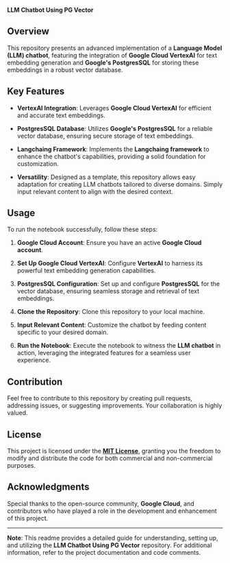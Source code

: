 **LLM Chatbot Using PG Vector**

## Overview

This repository presents an advanced implementation of a **Language Model (LLM) chatbot**, featuring the integration of **Google Cloud VertexAI** for text embedding generation and **Google's PostgresSQL** for storing these embeddings in a robust vector database.

## Key Features

- **VertexAI Integration**: Leverages **Google Cloud VertexAI** for efficient and accurate text embeddings.
  
- **PostgresSQL Database**: Utilizes **Google's PostgresSQL** for a reliable vector database, ensuring secure storage of text embeddings.

- **Langchaing Framework**: Implements the **Langchaing framework** to enhance the chatbot's capabilities, providing a solid foundation for customization.

- **Versatility**: Designed as a template, this repository allows easy adaptation for creating LLM chatbots tailored to diverse domains. Simply input relevant content to align with the desired context.

## Usage

To run the notebook successfully, follow these steps:

1. **Google Cloud Account**: Ensure you have an active **Google Cloud account**.

2. **Set Up Google Cloud VertexAI**: Configure **VertexAI** to harness its powerful text embedding generation capabilities.

3. **PostgresSQL Configuration**: Set up and configure **PostgresSQL** for the vector database, ensuring seamless storage and retrieval of text embeddings.

4. **Clone the Repository**: Clone this repository to your local machine.

5. **Input Relevant Content**: Customize the chatbot by feeding content specific to your desired domain.

6. **Run the Notebook**: Execute the notebook to witness the **LLM chatbot** in action, leveraging the integrated features for a seamless user experience.

## Contribution

Feel free to contribute to this repository by creating pull requests, addressing issues, or suggesting improvements. Your collaboration is highly valued.

## License

This project is licensed under the [**MIT License**](LICENSE), granting you the freedom to modify and distribute the code for both commercial and non-commercial purposes.

## Acknowledgments

Special thanks to the open-source community, **Google Cloud**, and contributors who have played a role in the development and enhancement of this project.

---
**Note**: This readme provides a detailed guide for understanding, setting up, and utilizing the **LLM Chatbot Using PG Vector** repository. For additional information, refer to the project documentation and code comments.
